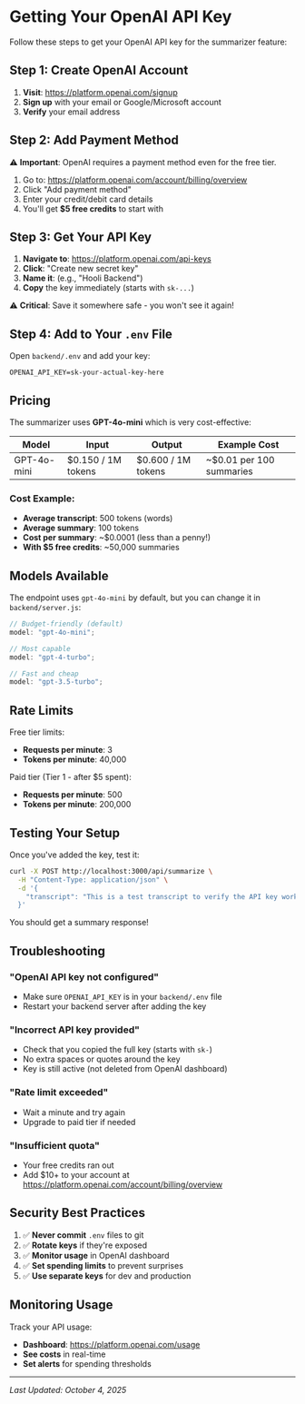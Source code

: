 # Getting Your OpenAI API Key

Follow these steps to get your OpenAI API key for the summarizer feature:

## Step 1: Create OpenAI Account

1. **Visit**: https://platform.openai.com/signup
2. **Sign up** with your email or Google/Microsoft account
3. **Verify** your email address

## Step 2: Add Payment Method

⚠️ **Important**: OpenAI requires a payment method even for the free tier.

1. Go to: https://platform.openai.com/account/billing/overview
2. Click "Add payment method"
3. Enter your credit/debit card details
4. You'll get **$5 free credits** to start with

## Step 3: Get Your API Key

1. **Navigate to**: https://platform.openai.com/api-keys
2. **Click**: "Create new secret key"
3. **Name it**: (e.g., "Hooli Backend")
4. **Copy** the key immediately (starts with `sk-...`)

⚠️ **Critical**: Save it somewhere safe - you won't see it again!

## Step 4: Add to Your `.env` File

Open `backend/.env` and add your key:

```env
OPENAI_API_KEY=sk-your-actual-key-here
```

## Pricing

The summarizer uses **GPT-4o-mini** which is very cost-effective:

| Model       | Input              | Output             | Example Cost             |
| ----------- | ------------------ | ------------------ | ------------------------ |
| GPT-4o-mini | $0.150 / 1M tokens | $0.600 / 1M tokens | ~$0.01 per 100 summaries |

### Cost Example:

- **Average transcript**: 500 tokens (words)
- **Average summary**: 100 tokens
- **Cost per summary**: ~$0.0001 (less than a penny!)
- **With $5 free credits**: ~50,000 summaries

## Models Available

The endpoint uses `gpt-4o-mini` by default, but you can change it in `backend/server.js`:

```javascript
// Budget-friendly (default)
model: "gpt-4o-mini";

// Most capable
model: "gpt-4-turbo";

// Fast and cheap
model: "gpt-3.5-turbo";
```

## Rate Limits

Free tier limits:

- **Requests per minute**: 3
- **Tokens per minute**: 40,000

Paid tier (Tier 1 - after $5 spent):

- **Requests per minute**: 500
- **Tokens per minute**: 200,000

## Testing Your Setup

Once you've added the key, test it:

```bash
curl -X POST http://localhost:3000/api/summarize \
  -H "Content-Type: application/json" \
  -d '{
    "transcript": "This is a test transcript to verify the API key works."
  }'
```

You should get a summary response!

## Troubleshooting

### "OpenAI API key not configured"

- Make sure `OPENAI_API_KEY` is in your `backend/.env` file
- Restart your backend server after adding the key

### "Incorrect API key provided"

- Check that you copied the full key (starts with `sk-`)
- No extra spaces or quotes around the key
- Key is still active (not deleted from OpenAI dashboard)

### "Rate limit exceeded"

- Wait a minute and try again
- Upgrade to paid tier if needed

### "Insufficient quota"

- Your free credits ran out
- Add $10+ to your account at https://platform.openai.com/account/billing/overview

## Security Best Practices

1. ✅ **Never commit** `.env` files to git
2. ✅ **Rotate keys** if they're exposed
3. ✅ **Monitor usage** in OpenAI dashboard
4. ✅ **Set spending limits** to prevent surprises
5. ✅ **Use separate keys** for dev and production

## Monitoring Usage

Track your API usage:

- **Dashboard**: https://platform.openai.com/usage
- **See costs** in real-time
- **Set alerts** for spending thresholds

---

_Last Updated: October 4, 2025_
